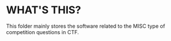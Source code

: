 # WHAT'S THIS?
This folder mainly stores the software related to the MISC type of competition questions in CTF.
